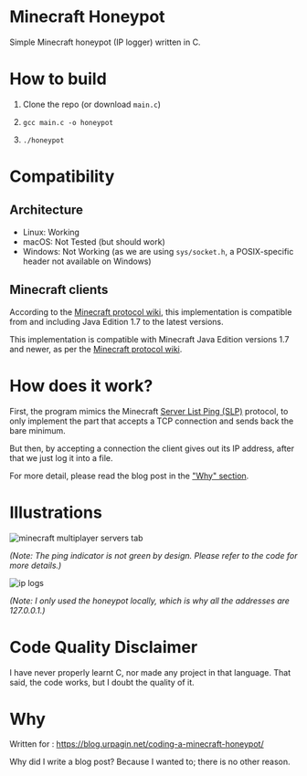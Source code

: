 # Minecraft Honeypot

Simple Minecraft honeypot (IP logger) written in C.

# How to build

1. Clone the repo (or download `main.c`)

2. `gcc main.c -o honeypot`

3. `./honeypot`


# Compatibility

## Architecture

- Linux: Working
- macOS: Not Tested (but should work)
- Windows: Not Working (as we are using `sys/socket.h`, a POSIX-specific header not available on Windows)

## Minecraft clients

According to the [Minecraft protocol wiki](https://wiki.vg/Server_List_Ping), this implementation is compatible from and including Java Edition 1.7 to the latest versions.

This implementation is compatible with Minecraft Java Edition versions 1.7 and newer, as per the [Minecraft protocol wiki](https://wiki.vg/Server_List_Ping).

# How does it work?

First, the program mimics the Minecraft [Server List Ping (SLP)](https://wiki.vg/Server_List_Ping) protocol, to only implement the part that accepts a TCP connection and sends back the bare minimum.

But then, by accepting a connection the client gives out its IP address, after that we just log it into a file.

For more detail, please read the blog post in the ["Why" section](#why).

# Illustrations
![minecraft multiplayer servers tab](https://github.com/user-attachments/assets/3835e530-88ab-4fb0-b5a0-1bb2d20cabe7)

*(Note: The ping indicator is not green by design. Please refer to the code for more details.)*

![ip logs](https://github.com/Urpagin/MinecraftHoneypot/assets/72459611/0a5a6993-2d1d-4c07-85cf-4964f43631ed)

*(Note: I only used the honeypot locally, which is why all the addresses are 127.0.0.1.)*

# Code Quality Disclaimer

I have never properly learnt C, nor made any project in that language. That said, the code works, but I doubt the quality of it.

# Why

Written for : https://blog.urpagin.net/coding-a-minecraft-honeypot/

Why did I write a blog post? Because I wanted to; there is no other reason.
